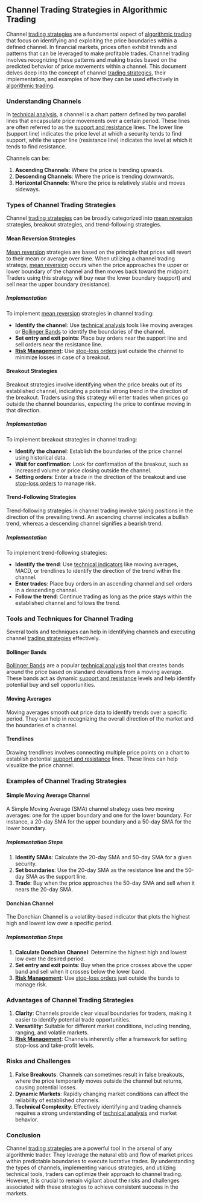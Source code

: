 ## Channel Trading Strategies in Algorithmic Trading

Channel [trading strategies](../t/trading_strategies.md) are a fundamental aspect of [algorithmic trading](../a/algorithmic_trading.md) that focus on identifying and exploiting the price boundaries within a defined channel. In financial markets, prices often exhibit trends and patterns that can be leveraged to make profitable trades. Channel trading involves recognizing these patterns and making trades based on the predicted behavior of price movements within a channel. This document delves deep into the concept of channel [trading strategies](../t/trading_strategies.md), their implementation, and examples of how they can be used effectively in [algorithmic trading](../a/algorithmic_trading.md).

### Understanding Channels

In [technical analysis](../t/technical_analysis.md), a channel is a chart pattern defined by two parallel lines that encapsulate price movements over a certain period. These lines are often referred to as the [support and resistance](../s/support_and_resistance.md) lines. The lower line (support line) indicates the price level at which a security tends to find support, while the upper line (resistance line) indicates the level at which it tends to find resistance.

Channels can be:
1. **Ascending Channels**: Where the price is trending upwards.
2. **Descending Channels**: Where the price is trending downwards.
3. **Horizontal Channels**: Where the price is relatively stable and moves sideways.

### Types of Channel Trading Strategies

Channel [trading strategies](../t/trading_strategies.md) can be broadly categorized into [mean reversion](../m/mean_reversion.md) strategies, breakout strategies, and trend-following strategies.

#### Mean Reversion Strategies

[Mean reversion](../m/mean_reversion.md) strategies are based on the principle that prices will revert to their mean or average over time. When utilizing a channel trading strategy, [mean reversion](../m/mean_reversion.md) occurs when the price approaches the upper or lower boundary of the channel and then moves back toward the midpoint. Traders using this strategy will buy near the lower boundary (support) and sell near the upper boundary (resistance).

##### Implementation

To implement [mean reversion](../m/mean_reversion.md) strategies in channel trading:
- **Identify the channel**: Use [technical analysis](../t/technical_analysis.md) tools like moving averages or [Bollinger Bands](../b/bollinger_bands.md) to identify the boundaries of the channel.
- **Set entry and exit points**: Place buy orders near the support line and sell orders near the resistance line.
- **[Risk Management](../r/risk_management.md)**: Use [stop-loss orders](../s/stop-loss_orders.md) just outside the channel to minimize losses in case of a breakout.

#### Breakout Strategies

Breakout strategies involve identifying when the price breaks out of its established channel, indicating a potential strong trend in the direction of the breakout. Traders using this strategy will enter trades when prices go outside the channel boundaries, expecting the price to continue moving in that direction.

##### Implementation

To implement breakout strategies in channel trading:
- **Identify the channel**: Establish the boundaries of the price channel using historical data.
- **Wait for confirmation**: Look for confirmation of the breakout, such as increased volume or price closing outside the channel.
- **Setting orders**: Enter a trade in the direction of the breakout and use [stop-loss orders](../s/stop-loss_orders.md) to manage risk.

#### Trend-Following Strategies

Trend-following strategies in channel trading involve taking positions in the direction of the prevailing trend. An ascending channel indicates a bullish trend, whereas a descending channel signifies a bearish trend.

##### Implementation

To implement trend-following strategies:
- **Identify the trend**: Use [technical indicators](../t/technical_indicators.md) like moving averages, MACD, or trendlines to identify the direction of the trend within the channel.
- **Enter trades**: Place buy orders in an ascending channel and sell orders in a descending channel.
- **Follow the trend**: Continue trading as long as the price stays within the established channel and follows the trend.

### Tools and Techniques for Channel Trading

Several tools and techniques can help in identifying channels and executing channel [trading strategies](../t/trading_strategies.md) effectively.

#### Bollinger Bands

[Bollinger Bands](../b/bollinger_bands.md) are a popular [technical analysis](../t/technical_analysis.md) tool that creates bands around the price based on standard deviations from a moving average. These bands act as dynamic [support and resistance](../s/support_and_resistance.md) levels and help identify potential buy and sell opportunities.

#### Moving Averages

Moving averages smooth out price data to identify trends over a specific period. They can help in recognizing the overall direction of the market and the boundaries of a channel.

#### Trendlines

Drawing trendlines involves connecting multiple price points on a chart to establish potential [support and resistance](../s/support_and_resistance.md) lines. These lines can help visualize the price channel.

### Examples of Channel Trading Strategies

#### Simple Moving Average Channel

A Simple Moving Average (SMA) channel strategy uses two moving averages: one for the upper boundary and one for the lower boundary. For instance, a 20-day SMA for the upper boundary and a 50-day SMA for the lower boundary.

##### Implementation Steps

1. **Identify SMAs**: Calculate the 20-day SMA and 50-day SMA for a given security.
2. **Set boundaries**: Use the 20-day SMA as the resistance line and the 50-day SMA as the support line.
3. **Trade**: Buy when the price approaches the 50-day SMA and sell when it nears the 20-day SMA.

#### Donchian Channel

The Donchian Channel is a volatility-based indicator that plots the highest high and lowest low over a specific period.

##### Implementation Steps

1. **Calculate Donchian Channel**: Determine the highest high and lowest low over the desired period.
2. **Set entry and exit points**: Buy when the price crosses above the upper band and sell when it crosses below the lower band.
3. **[Risk Management](../r/risk_management.md)**: Use [stop-loss orders](../s/stop-loss_orders.md) just outside the bands to manage risk.

### Advantages of Channel Trading Strategies

1. **Clarity**: Channels provide clear visual boundaries for traders, making it easier to identify potential trade opportunities.
2. **Versatility**: Suitable for different market conditions, including trending, ranging, and volatile markets.
3. **[Risk Management](../r/risk_management.md)**: Channels inherently offer a framework for setting stop-loss and take-profit levels.

### Risks and Challenges

1. **False Breakouts**: Channels can sometimes result in false breakouts, where the price temporarily moves outside the channel but returns, causing potential losses.
2. **Dynamic Markets**: Rapidly changing market conditions can affect the reliability of established channels.
3. **Technical Complexity**: Effectively identifying and trading channels requires a strong understanding of [technical analysis](../t/technical_analysis.md) and market behavior.

### Conclusion

Channel [trading strategies](../t/trading_strategies.md) are a powerful tool in the arsenal of any algorithmic trader. They leverage the natural ebb and flow of market prices within predictable boundaries to execute lucrative trades. By understanding the types of channels, implementing various strategies, and utilizing technical tools, traders can optimize their approach to channel trading. However, it is crucial to remain vigilant about the risks and challenges associated with these strategies to achieve consistent success in the markets.